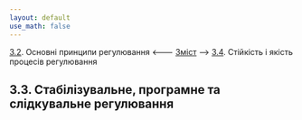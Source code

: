 ```yaml
---
layout: default
use_math: false
---
```


[3.2](3_2.md). Основні принципи регулювання <--- [Зміст](README.md) --> [3.4](3_4.md). Стійкість і якість процесів регулювання

## 3.3. Стабілізувальне, програмне та слідкувальне регулювання